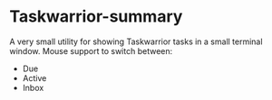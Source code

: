# Taskwarrior-summary

A very small utility for showing Taskwarrior tasks in a small terminal window.  Mouse support to switch between:
- Due
- Active
- Inbox